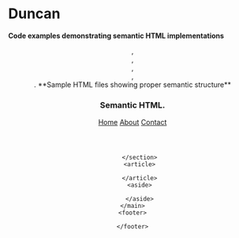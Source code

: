 # Duncan
**Code examples demonstrating semantic HTML implementations**
<header>, <footer>,<article>, <main>,<aside>.
**Sample HTML files showing proper semantic structure**
<!DOCTYPE html>
<html lang="en">
<head>
    <meta charset="UTF-8">
    <meta name="viewport" content="width=device-width, initial-scale=1.0">
    <title>Document</title>
</head>
<body>
    <h1>Semantic HTML.</h1>
    <header>
        <nav>
            <a href="/">Home</a>
            <a href="/About">About</a>
            <a href="/Contact">Contact</a>
        </nav>
    </header>
    <main>
        <section>

        </section>
        <article>

        </article>
        <aside>

        </aside>
    </main>
    <footer>
        
    </footer>
    
</body>
</html>
